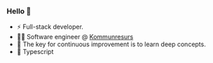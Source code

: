 ### Hello 👋
- ⚡ Full-stack developer.
- 👨‍💻 Software engineer @ <a href="https://www.kommunresurs.se/">Kommunresurs</a>
- 🧙 The key for continuous improvement is to learn deep concepts.
- 💙 Typescript
